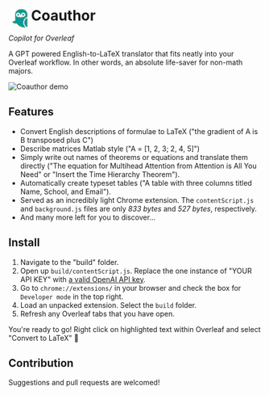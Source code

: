 # <img src="public/icons/icon_48.png" width="45" align="left">  Coauthor

*Copilot for Overleaf*

A GPT powered English-to-LaTeX translator that fits neatly into your Overleaf workflow. In other words, an absolute life-saver for non-math majors.

![Coauthor demo](demo.gif)

## Features

- Convert English descriptions of formulae to LaTeX ("the gradient of A is B transposed plus C")
- Describe matrices Matlab style ("A = [1, 2, 3; 2, 4, 5]")
- Simply write out names of theorems or equations and translate them directly ("The equation for Multihead Attention from Attention is All You Need" or "Insert the Time Hierarchy Theorem").
- Automatically create typeset tables ("A table with three columns titled Name, School, and Email").
- Served as an incredibly light Chrome extension. The `contentScript.js` and `background.js` files are only *833 bytes* and *527 bytes*, respectively.
- And many more left for you to discover...

## Install

1. Navigate to the "build" folder.
2. Open up `build/contentScript.js`. Replace the one instance of "YOUR API KEY" with [a valid OpenAI API key](https://beta.openai.com/account/api-keys).
3. Go to `chrome://extensions/` in your browser and check the box for `Developer mode` in the top right.
4. Load an unpacked extension. Select the `build` folder.
5. Refresh any Overleaf tabs that you have open.

You're ready to go! Right click on highlighted text within Overleaf and select "Convert to LaTeX" 🎉

## Contribution

Suggestions and pull requests are welcomed!

